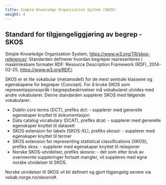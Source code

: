 ```yaml
---
title: Simple Knowledge Organization System (SKOS)
weight: 4
---
```

## Standard for tilgjengeliggjøring av begrep - SKOS

Simple Knowledge Organization System, <https://www.w3.org/TR/skos-reference/>: Standarden definerer hvordan begreper representeres i maskinlesbare formater RDF: Resource Description Framework (RDF), 2014-02-25, <https://www.w3.org/RDF/>.

SKOS er et lite vokabular (metamodell) for de mest sentrale klassene og egenskapene for begreper (Concept). For å bruke SKOS som representasjonsspråk i begrepsbeskrivelser må vokabularet utvides med andre vokabularer. Denne standarden supplerer SKOS med følgende vokabularer:

* Dublin core terms (DCT), prefiks dct: - supplerer med generelle egenskaper knyttet til dokumentasjon
* Data catalog vocabulary (DCAT), prefiks dcat: - supplerer med generelle egenskaper knyttet til datasett
* SKOS extension for labels (SKOS-XL), prefiks skosxl: - supplerer med egenskaper knyttet til termer
* SKOS extension for representing statistical classifications (XKOS), prefiks xkos: - supplerer med egenskaper knyttet til relasjoner
* Norske SKOS-utvidelser, prefiks skosno: - det som etter bruk av ovennevnte suppleringer fortsatt mangler, vil suppleres med egne norske utvidelser til SKOS.

Norske utvidelser til SKOS vil bli definert og gjort tilgjengelig senere via vokab.norge.no/skosno#.
